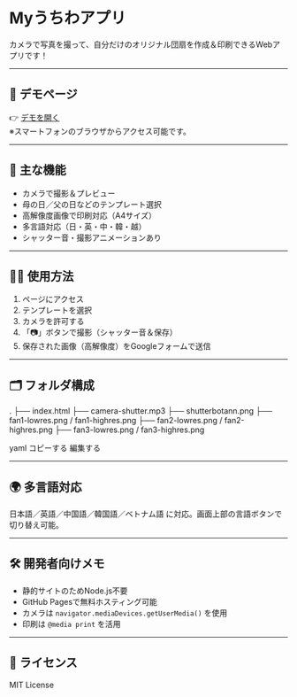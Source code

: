 #  Myうちわアプリ

カメラで写真を撮って、自分だけのオリジナル団扇を作成＆印刷できるWebアプリです！

---

## 🌟 デモページ

👉 [デモを開く](https://chc-chupea.github.io/uchiwamaker/)  
※スマートフォンのブラウザからアクセス可能です。

---

## 📸 主な機能

- カメラで撮影＆プレビュー
- 母の日／父の日などのテンプレート選択
- 高解像度画像で印刷対応（A4サイズ）
- 多言語対応（日・英・中・韓・越）
- シャッター音・撮影アニメーションあり

---

## 🧑‍💻 使用方法

1. ページにアクセス
2. テンプレートを選択
3. カメラを許可する
4. 「📷」ボタンで撮影（シャッター音＆保存）
5. 保存された画像（高解像度）をGoogleフォームで送信

---

## 🗂️ フォルダ構成

.
├── index.html
├── camera-shutter.mp3
├── shutterbotann.png
├── fan1-lowres.png / fan1-highres.png
├── fan2-lowres.png / fan2-highres.png
├── fan3-lowres.png / fan3-highres.png

yaml
コピーする
編集する

---

## 🌍 多言語対応

日本語／英語／中国語／韓国語／ベトナム語 に対応。画面上部の言語ボタンで切り替え可能。

---

## 🛠️ 開発者向けメモ

- 静的サイトのためNode.js不要
- GitHub Pagesで無料ホスティング可能
- カメラは `navigator.mediaDevices.getUserMedia()` を使用
- 印刷は `@media print` を活用

---

## 📄 ライセンス

MIT License
